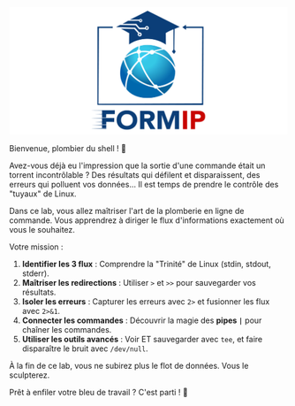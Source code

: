 ![Formip](../assets/formip_logo_padded.png)

Bienvenue, plombier du shell ! 🔧

Avez-vous déjà eu l'impression que la sortie d'une commande était un torrent incontrôlable ? Des résultats qui défilent et disparaissent, des erreurs qui polluent vos données... Il est temps de prendre le contrôle des "tuyaux" de Linux.

Dans ce lab, vous allez maîtriser l'art de la plomberie en ligne de commande. Vous apprendrez à diriger le flux d'informations exactement où vous le souhaitez.

Votre mission :
1.  **Identifier les 3 flux** : Comprendre la "Trinité" de Linux (stdin, stdout, stderr).
2.  **Maîtriser les redirections** : Utiliser `>` et `>>` pour sauvegarder vos résultats.
3.  **Isoler les erreurs** : Capturer les erreurs avec `2>` et fusionner les flux avec `2>&1`.
4.  **Connecter les commandes** : Découvrir la magie des **pipes `|`** pour chaîner les commandes.
5.  **Utiliser les outils avancés** : Voir ET sauvegarder avec `tee`, et faire disparaître le bruit avec `/dev/null`.

À la fin de ce lab, vous ne subirez plus le flot de données. Vous le sculpterez.

Prêt à enfiler votre bleu de travail ? C'est parti ! 🚀